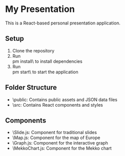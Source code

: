 ﻿# My Presentation

This is a React-based personal presentation application.

## Setup

1. Clone the repository
2. Run \
pm install\ to install dependencies
3. Run \
pm start\ to start the application

## Folder Structure

- \public\: Contains public assets and JSON data files
- \src\: Contains React components and styles

## Components

- \Slide.js\: Component for traditional slides
- \Map.js\: Component for the map of Europe
- \Graph.js\: Component for the interactive graph
- \MekkoChart.js\: Component for the Mekko chart
